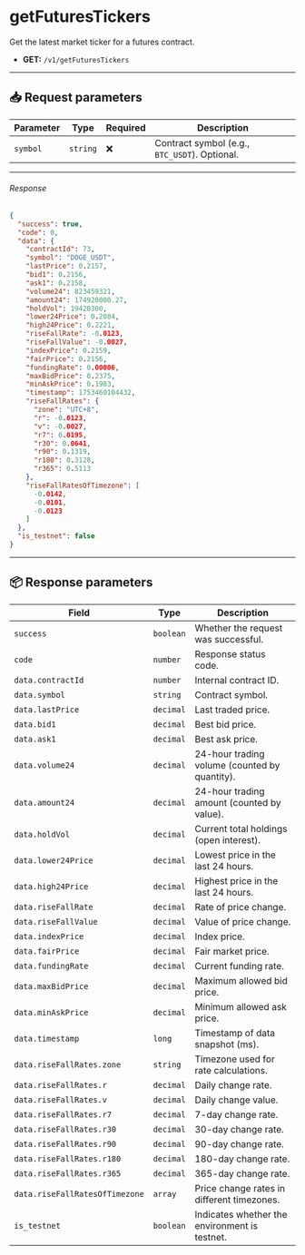 # getFuturesTickers

Get the latest market ticker for a futures contract.

- **GET:** `/v1/getFuturesTickers`

---

## 📥 Request parameters

| **Parameter** | **Type**   | **Required** | **Description**                                 |
|---------------|------------|--------------|-------------------------------------------------|
| `symbol`      | `string`   | ❌           | Contract symbol (e.g., `BTC_USDT`). Optional.   |

---

###### Response

```json
{
  "success": true,
  "code": 0,
  "data": {
    "contractId": 73,
    "symbol": "DOGE_USDT",
    "lastPrice": 0.2157,
    "bid1": 0.2156,
    "ask1": 0.2158,
    "volume24": 823459321,
    "amount24": 174920000.27,
    "holdVol": 19420300,
    "lower24Price": 0.2084,
    "high24Price": 0.2221,
    "riseFallRate": -0.0123,
    "riseFallValue": -0.0027,
    "indexPrice": 0.2159,
    "fairPrice": 0.2156,
    "fundingRate": 0.00006,
    "maxBidPrice": 0.2375,
    "minAskPrice": 0.1983,
    "timestamp": 1753460104432,
    "riseFallRates": {
      "zone": "UTC+8",
      "r": -0.0123,
      "v": -0.0027,
      "r7": 0.0195,
      "r30": 0.0641,
      "r90": 0.1319,
      "r180": 0.3128,
      "r365": 0.5113
    },
    "riseFallRatesOfTimezone": [
      -0.0142,
      -0.0101,
      -0.0123
    ]
  },
  "is_testnet": false
}
```

---

## 📦 Response parameters

| **Field**                        | **Type**    | **Description**                                         |
|----------------------------------|-------------|---------------------------------------------------------|
| `success`                        | `boolean`   | Whether the request was successful.                     |
| `code`                           | `number`    | Response status code.                                   |
| `data.contractId`               | `number`    | Internal contract ID.                                   |
| `data.symbol`                   | `string`    | Contract symbol.                                        |
| `data.lastPrice`                | `decimal`   | Last traded price.                                      |
| `data.bid1`                     | `decimal`   | Best bid price.                                         |
| `data.ask1`                     | `decimal`   | Best ask price.                                         |
| `data.volume24`                 | `decimal`   | 24-hour trading volume (counted by quantity).           |
| `data.amount24`                 | `decimal`   | 24-hour trading amount (counted by value).              |
| `data.holdVol`                  | `decimal`   | Current total holdings (open interest).                 |
| `data.lower24Price`            | `decimal`   | Lowest price in the last 24 hours.                      |
| `data.high24Price`             | `decimal`   | Highest price in the last 24 hours.                     |
| `data.riseFallRate`            | `decimal`   | Rate of price change.                                   |
| `data.riseFallValue`           | `decimal`   | Value of price change.                                  |
| `data.indexPrice`              | `decimal`   | Index price.                                            |
| `data.fairPrice`               | `decimal`   | Fair market price.                                      |
| `data.fundingRate`             | `decimal`   | Current funding rate.                                   |
| `data.maxBidPrice`             | `decimal`   | Maximum allowed bid price.                              |
| `data.minAskPrice`             | `decimal`   | Minimum allowed ask price.                              |
| `data.timestamp`               | `long`      | Timestamp of data snapshot (ms).                        |
| `data.riseFallRates.zone`      | `string`    | Timezone used for rate calculations.                    |
| `data.riseFallRates.r`         | `decimal`   | Daily change rate.                                      |
| `data.riseFallRates.v`         | `decimal`   | Daily change value.                                     |
| `data.riseFallRates.r7`        | `decimal`   | 7-day change rate.                                      |
| `data.riseFallRates.r30`       | `decimal`   | 30-day change rate.                                     |
| `data.riseFallRates.r90`       | `decimal`   | 90-day change rate.                                     |
| `data.riseFallRates.r180`      | `decimal`   | 180-day change rate.                                    |
| `data.riseFallRates.r365`      | `decimal`   | 365-day change rate.                                    |
| `data.riseFallRatesOfTimezone` | `array`     | Price change rates in different timezones.              |
| `is_testnet`                    | `boolean`   | Indicates whether the environment is testnet.           |
